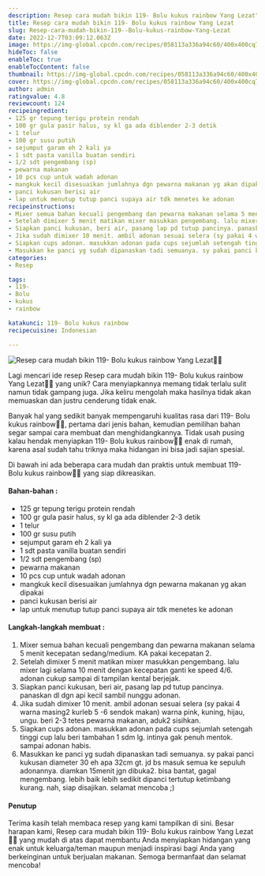 ```yaml
---
description: Resep cara mudah bikin 119- Bolu kukus rainbow Yang Lezat"
title: Resep cara mudah bikin 119- Bolu kukus rainbow Yang Lezat
slug: Resep-cara-mudah-bikin-119--Bolu-kukus-rainbow-Yang-Lezat
date: 2022-12-7T03:09:12.063Z
image: https://img-global.cpcdn.com/recipes/058113a336a94c60/400x400cq70/photo.jpg
hideToc: false
enableToc: true
enableTocContent: false
thumbnail: https://img-global.cpcdn.com/recipes/058113a336a94c60/400x400cq70/photo.jpg
cover: https://img-global.cpcdn.com/recipes/058113a336a94c60/400x400cq70/photo.jpg
author: admin
ratingvalue: 4.8
reviewcount: 124
recipeingredient:
- 125 gr tepung terigu protein rendah
- 100 gr gula pasir halus, sy kl ga ada diblender 2-3 detik
- 1 telur
- 100 gr susu putih
- sejumput garam eh 2 kali ya
- 1 sdt pasta vanilla buatan sendiri
- 1/2 sdt pengembang (sp)
- pewarna makanan
- 10 pcs cup untuk wadah adonan
- mangkuk kecil disesuaikan jumlahnya dgn pewarna makanan yg akan dipakai
- panci kukusan berisi air
- lap untuk menutup tutup panci supaya air tdk menetes ke adonan
recipeinstructions:
- Mixer semua bahan kecuali pengembang dan pewarna makanan selama 5 menit kecepatan sedang/medium. KA pakai kecepatan 2.
- Setelah dimixer 5 menit matikan mixer masukkan pengembang. lalu mixer lagi selama 10 menit dengan kecepatan ganti ke speed 4/6. adonan cukup sampai di tampilan kental berjejak.
- Siapkan panci kukusan, beri air, pasang lap pd tutup pancinya. panaskan dl dgn api kecil sambil nunggu adonan.
- Jika sudah dimixer 10 menit. ambil adonan sesuai selera (sy pakai 4 warna masing2 kurleb 5 -6 sendok makan) warna pink, kuning, hijau, ungu. beri 2-3 tetes pewarna makanan, aduk2 sisihkan.
- Siapkan cups adonan. masukkan adonan pada cups sejumlah setengah tinggi cup lalu beri tambahan 1 sdm lg. intinya gak penuh mentok. sampai adonan habis.
- Masukkan ke panci yg sudah dipanaskan tadi semuanya. sy pakai panci kukusan diameter 30 eh apa 32cm gt. jd bs masuk semua ke sepuluh adonannya. diamkan 15menit jgn dibuka2. bisa bantat, gagal mengembang. lebih baik lebih sedikit dipanci tertutup ketimbang kurang. nah, siap disajikan. selamat mencoba ;)
categories:
- Resep

tags:
- 119-
- Bolu
- kukus
- rainbow

katakunci: 119- Bolu kukus rainbow
recipecuisine: Indonesian

---
```


![Resep cara mudah bikin 119- Bolu kukus rainbow Yang Lezat👩‍🍳](https://img-global.cpcdn.com/recipes/058113a336a94c60/400x400cq70/photo.jpg)

Lagi mencari ide resep Resep cara mudah bikin 119- Bolu kukus rainbow Yang Lezat👩‍🍳 yang unik? Cara menyiapkannya memang tidak terlalu sulit namun tidak gampang juga. Jika keliru mengolah maka hasilnya tidak akan memuaskan dan justru cenderung tidak enak.

Banyak hal yang sedikit banyak mempengaruhi kualitas rasa dari 119- Bolu kukus rainbow👩‍🍳, pertama dari jenis bahan, kemudian pemilihan bahan segar sampai cara membuat dan menghidangkannya. Tidak usah pusing kalau hendak menyiapkan 119- Bolu kukus rainbow👩‍🍳 enak di rumah, karena asal sudah tahu triknya maka hidangan ini bisa jadi sajian spesial.

Di bawah ini ada beberapa cara mudah dan praktis untuk membuat 119- Bolu kukus rainbow👩‍🍳 yang siap dikreasikan.

<!--inarticleads1-->

#### Bahan-bahan :

- 125 gr tepung terigu protein rendah
- 100 gr gula pasir halus, sy kl ga ada diblender 2-3 detik
- 1 telur
- 100 gr susu putih
- sejumput garam eh 2 kali ya
- 1 sdt pasta vanilla buatan sendiri
- 1/2 sdt pengembang (sp)
- pewarna makanan
- 10 pcs cup untuk wadah adonan
- mangkuk kecil disesuaikan jumlahnya dgn pewarna makanan yg akan dipakai
- panci kukusan berisi air
- lap untuk menutup tutup panci supaya air tdk menetes ke adonan

<!--inarticleads2-->

#### Langkah-langkah membuat :

1. Mixer semua bahan kecuali pengembang dan pewarna makanan selama 5 menit kecepatan sedang/medium. KA pakai kecepatan 2.
1. Setelah dimixer 5 menit matikan mixer masukkan pengembang. lalu mixer lagi selama 10 menit dengan kecepatan ganti ke speed 4/6. adonan cukup sampai di tampilan kental berjejak.
1. Siapkan panci kukusan, beri air, pasang lap pd tutup pancinya. panaskan dl dgn api kecil sambil nunggu adonan.
1. Jika sudah dimixer 10 menit. ambil adonan sesuai selera (sy pakai 4 warna masing2 kurleb 5 -6 sendok makan) warna pink, kuning, hijau, ungu. beri 2-3 tetes pewarna makanan, aduk2 sisihkan.
1. Siapkan cups adonan. masukkan adonan pada cups sejumlah setengah tinggi cup lalu beri tambahan 1 sdm lg. intinya gak penuh mentok. sampai adonan habis.
1. Masukkan ke panci yg sudah dipanaskan tadi semuanya. sy pakai panci kukusan diameter 30 eh apa 32cm gt. jd bs masuk semua ke sepuluh adonannya. diamkan 15menit jgn dibuka2. bisa bantat, gagal mengembang. lebih baik lebih sedikit dipanci tertutup ketimbang kurang. nah, siap disajikan. selamat mencoba ;)

#### Penutup

Terima kasih telah membaca resep yang kami tampilkan di sini. Besar harapan kami, Resep cara mudah bikin 119- Bolu kukus rainbow Yang Lezat👩‍🍳 yang mudah di atas dapat membantu Anda menyiapkan hidangan yang enak untuk keluarga/teman maupun menjadi inspirasi bagi Anda yang berkeinginan untuk berjualan makanan. Semoga bermanfaat dan selamat mencoba!
